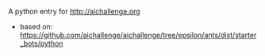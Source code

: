 
A python entry for http://aichallenge.org

 * based on: https://github.com/aichallenge/aichallenge/tree/epsilon/ants/dist/starter_bots/python


